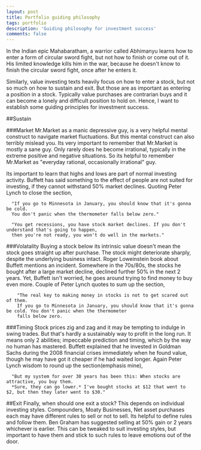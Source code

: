 ```yaml
---
layout: post
title: Portfolio guiding philosophy
tags: portfolio
description: 'Guiding philosophy for investment success'
comments: false
---
```

  In the Indian epic Mahabaratham, a warrior called Abhimanyu learns how to enter a form of circular sword fight, but
  not how to finish or come out of it. His limited knowledge kills him in the war, because he doesn't know to finish the
  circular sword fight, once after he enters it.

  Similarly, value investing texts heavily focus on how to enter a stock, but not so much on how to sustain and exit.
  But those are as important as entering a position in a stock.  Typically value purchases are contrarian buys and
  it can become a lonely and difficult position to hold on.
  Hence, I want to establish some guiding principles for investment success.

  ##Sustain
  
  ###Market
  Mr.Market as a manic depressive guy, is a very helpful mental construct to navigate market fluctuations.
  But this mental construct can also terribly mislead you. Its very important to remember that Mr.Market is mostly
  a sane guy. Only rarely does he become irrational, typically in the extreme positive and negative situations.
  So its helpful to remember Mr.Market as "everyday rational, occasionally irrational" guy.

  Its important to learn that highs and lows are part of normal investing activity. Buffett has said something to the effect
  of people are not suited for investing, if they cannot withstand 50% market declines.
  Quoting Peter Lynch to close the section,

      "If you go to Minnesota in January, you should know that it's gonna be cold.
      You don't panic when the thermometer falls below zero."

      "You get recessions, you have stock market declines. If you don't understand that's going to happen,
      then you're not ready, you won't do well in the markets."

  ###Volatality
  Buying a stock below its intrinsic value doesn't mean the stock goes straight up after purchase. The stock might
  deteriorate sharply, despite the underlying business intact. Roger Loweinstein book about Buffett mentions an incident.
  Somewhere in the 70s/80s, the stocks he bought after a large market decline, declined further 50% in the next 2 years.
  Yet, Buffett isn't worried, he goes around trying to find money to buy even more. Couple of Peter Lynch quotes to
  sum up the section,

        "The real key to making money in stocks is not to get scared out of them.
        If you go to Minnesota in January, you should know that it's gonna be cold. You don't panic when the thermometer
        falls below zero.

  ###Timing
  Stock prices zig and zag and it may be tempting to indulge in swing trades. But that's hardly a sustainably way to profit
  in the long run. It means only 2 abilities; impeccable prediction and timing, which by the way no human has mastered.
  Buffett explained that he invested in Goldman Sachs during the 2008 financial crises immediately when he found value,
  though he may have got it cheaper if he had waited longer. Again Peter Lynch wisdom to round up the
  section(emphasis mine),

      "But my system for over 30 years has been this: When stocks are attractive, you buy them.
      *Sure, they can go lower.* I've bought stocks at $12 that went to $2, but then they later went to $30."

  ##Exit
  Finally, when should one exit a stock? This depends on individual investing styles.
  Compounders, Moaty Businesses, Net asset purchases each may have different rules to sell or not to sell.
  Its helpful to define rules and follow them. Ben Graham has suggested selling at 50% gain or 2 years whichever is earlier.
  This can be tweaked to suit investing styles, but important to have them and stick to such rules to leave emotions
  out of the door.

